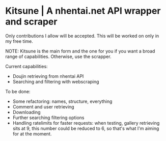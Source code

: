 # Kitsune | A nhentai.net API wrapper and scraper
Only contributions I allow will be accepted. This will be worked on only in my free time. 

NOTE: Kitsune is the main form and the one for you if you want a broad range of capabilities. Otherwise, use the scrapper. 

Current capabilities: 

- Doujin retrieving from nhentai API
- Searching and filtering with webscraping

To be done: 
 
- Some refactoring: names, structure, everything
- Comment and user retrieving
- Downloading
- Further searching filtering options
- Handling ratelimits for faster requests: when testing, gallery retrieving sits at 9, this number could be reduced to 6, so that's what I'm aiming for at the moment. 
